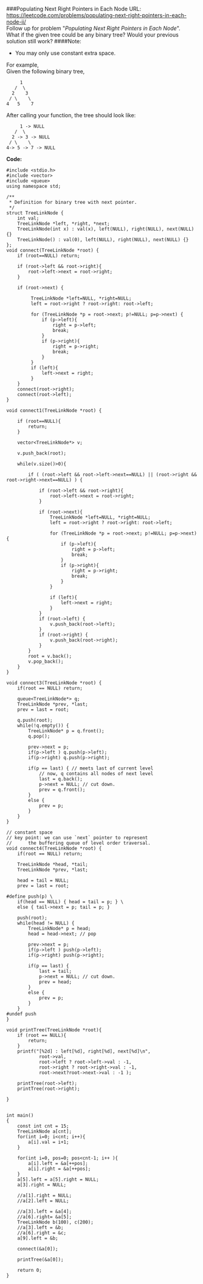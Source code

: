 ###Populating Next Right Pointers in Each Node
URL: https://leetcode.com/problems/populating-next-right-pointers-in-each-node-ii/</br>
Follow up for problem "_Populating Next Right Pointers in Each Node_".</br>
What if the given tree could be any binary tree? Would your previous solution still work?
####Note:

- You may only use constant extra space.

For example,</br>
Given the following binary tree,

         1
       /  \
      2    3
     / \    \
    4   5    7

After calling your function, the tree should look like:

         1 -> NULL
       /  \
      2 -> 3 -> NULL
     / \    \
    4-> 5 -> 7 -> NULL

__Code:__

	#include <stdio.h>
	#include <vector>
	#include <queue>
	using namespace std;

	/**
	 * Definition for binary tree with next pointer.
	 */
	struct TreeLinkNode {
	    int val;
	    TreeLinkNode *left, *right, *next;
	    TreeLinkNode(int x) : val(x), left(NULL), right(NULL), next(NULL) {}
	    TreeLinkNode() : val(0), left(NULL), right(NULL), next(NULL) {}
	};
	void connect(TreeLinkNode *root) {
	    if (root==NULL) return;

	    if (root->left && root->right){
	        root->left->next = root->right;
	    }

	    if (root->next) {
	        
	         TreeLinkNode *left=NULL, *right=NULL;
	         left = root->right ? root->right: root->left;

	         for (TreeLinkNode *p = root->next; p!=NULL; p=p->next) {
	             if (p->left){
	                 right = p->left;
	                 break;
	             }
	             if (p->right){
	                 right = p->right;
	                 break;
	             }
	         }
	         if (left){
	             left->next = right;
	         }   
	    }
	    connect(root->right);
	    connect(root->left);
	}

	void connect1(TreeLinkNode *root) {

	    if (root==NULL){
	        return;
	    }
	    
	    vector<TreeLinkNode*> v;

	    v.push_back(root);
	    
	    while(v.size()>0){
	        
	        if ( (root->left && root->left->next==NULL) || (root->right && root->right->next==NULL) ) {

	            if (root->left && root->right){
	                root->left->next = root->right;
	            }
	            
	            if (root->next){
	                TreeLinkNode *left=NULL, *right=NULL;
	                left = root->right ? root->right: root->left;
	                
	                for (TreeLinkNode *p = root->next; p!=NULL; p=p->next) {
	                    if (p->left){
	                        right = p->left;
	                        break;
	                    }
	                    if (p->right){
	                        right = p->right;
	                        break;
	                    }
	                }

	                if (left){
	                    left->next = right;
	                }   
	            }
	            if (root->left) {
	                v.push_back(root->left);
	            }
	            if (root->right) {
	                v.push_back(root->right);
	            }
	        }
	        root = v.back();
	        v.pop_back();
	    }
	}

	void connect3(TreeLinkNode *root) {
	    if(root == NULL) return;

	    queue<TreeLinkNode*> q;
	    TreeLinkNode *prev, *last;
	    prev = last = root;

	    q.push(root);
	    while(!q.empty()) {
	        TreeLinkNode* p = q.front();
	        q.pop();

	        prev->next = p;
	        if(p->left ) q.push(p->left);
	        if(p->right) q.push(p->right);

	        if(p == last) { // meets last of current level
	            // now, q contains all nodes of next level
	            last = q.back();
	            p->next = NULL; // cut down.
	            prev = q.front();
	        }
	        else {
	            prev = p;
	        }
	    }
	}

	// constant space
	// key point: we can use `next` pointer to represent
	//      the buffering queue of level order traversal.
	void connect4(TreeLinkNode *root) {
	    if(root == NULL) return;

	    TreeLinkNode *head, *tail;
	    TreeLinkNode *prev, *last;

	    head = tail = NULL;
	    prev = last = root;

	#define push(p) \
	    if(head == NULL) { head = tail = p; } \
	    else { tail->next = p; tail = p; }

	    push(root);
	    while(head != NULL) {
	        TreeLinkNode* p = head;
	        head = head->next; // pop

	        prev->next = p;
	        if(p->left ) push(p->left);
	        if(p->right) push(p->right);

	        if(p == last) {
	            last = tail;
	            p->next = NULL; // cut down.
	            prev = head;
	        }
	        else {
	            prev = p;
	        }
	    }
	#undef push
	}

	void printTree(TreeLinkNode *root){
	    if (root == NULL){
	        return;
	    }
	    printf("[%2d] : left[%d], right[%d], next[%d]\n",
	            root->val,
	            root->left ? root->left->val : -1,
	            root->right ? root->right->val : -1,
	            root->next?root->next->val : -1 );

	    printTree(root->left);
	    printTree(root->right);

	}


	int main()
	{
	    const int cnt = 15; 
	    TreeLinkNode a[cnt];
	    for(int i=0; i<cnt; i++){
	        a[i].val = i+1;
	    } 
	    
	    for(int i=0, pos=0; pos<cnt-1; i++ ){
	        a[i].left = &a[++pos];
	        a[i].right = &a[++pos];
	    }
	    a[5].left = a[5].right = NULL;
	    a[3].right = NULL;

	    //a[1].right = NULL;
	    //a[2].left = NULL;

	    //a[3].left = &a[4];
	    //a[6].right= &a[5];
	    TreeLinkNode b(100), c(200);
	    //a[3].left = &b;
	    //a[6].right = &c;
	    a[9].left = &b;

	    connect(&a[0]); 

	    printTree(&a[0]);

	    return 0;
	}
